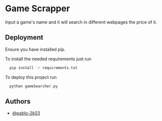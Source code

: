 
# Game Scrapper

Input a game's name and it will search in different webpages the price of it.


## Deployment

Ensure you have installed pip.

To install the needed requirements just run 

```bash
  pip install -r requirements.txt
```
To deploy this project run

```bash
  python gameSearcher.py
```


## Authors

- [@pablo-2k03](https://www.github.com/pablo-2k03)

